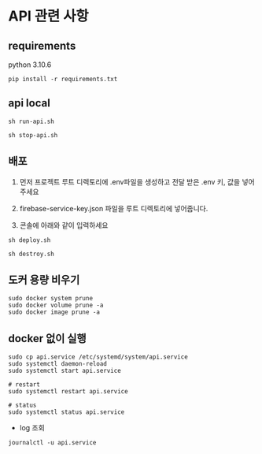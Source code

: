 # API 관련 사항

## requirements

python 3.10.6

```console
pip install -r requirements.txt
```

## api local

```console
sh run-api.sh
```

```console
sh stop-api.sh
```

## 배포

1. 먼저 프로젝트 루트 디렉토리에 .env파일을 생성하고 전달 받은 .env 키, 값을 넣어주세요

2. firebase-service-key.json 파일을 루트 디렉토리에 넣어줍니다.

3. 콘솔에 아래와 같이 입력하세요

```console
sh deploy.sh
```

```console
sh destroy.sh
```

## 도커 용량 비우기

```console
sudo docker system prune
sudo docker volume prune -a
sudo docker image prune -a
```

## docker 없이 실행

```console
sudo cp api.service /etc/systemd/system/api.service
sudo systemctl daemon-reload
sudo systemctl start api.service

# restart
sudo systemctl restart api.service

# status
sudo systemctl status api.service
```

* log 조회

```console
journalctl -u api.service
```
